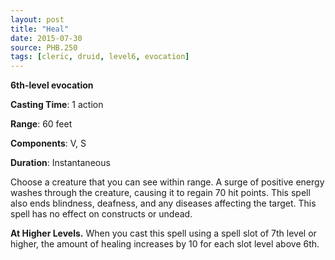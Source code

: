 ```yaml
---
layout: post
title: "Heal"
date: 2015-07-30
source: PHB.250
tags: [cleric, druid, level6, evocation]
---
```


**6th-level evocation**

**Casting Time**: 1 action

**Range**: 60 feet

**Components**: V, S

**Duration**: Instantaneous

Choose a creature that you can see within range. A surge of positive energy washes through the creature, causing it to regain 70 hit points. This spell also ends blindness, deafness, and any diseases affecting the target. This spell has no effect on constructs or undead.

**At Higher Levels.** When you cast this spell using a spell slot of 7th level or higher, the amount of healing increases by 10 for each slot level above 6th.
